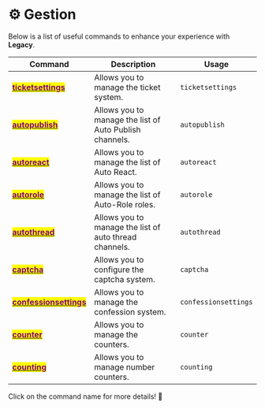 # ⚙️ Gestion

Below is a list of useful commands to enhance your experience with **Legacy**.

| Command                                                                           | Description                                             | Usage                |
| --------------------------------------------------------------------------------- | ------------------------------------------------------- | -------------------- |
| [<mark style="color:purple;">**ticketsettings**</mark>](ticket-settings.md)       | Allows you to manage the ticket system.                 | `ticketsettings`     |
| [<mark style="color:purple;">**autopublish**</mark>](auto-publish.md)             | Allows you to manage the list of Auto Publish channels. | `autopublish`        |
| [<mark style="color:purple;">**autoreact**</mark>](auto-react.md)                 | Allows you to manage the list of Auto React.            | `autoreact`          |
| [<mark style="color:purple;">**autorole**</mark>](auto-role.md)                   | Allows you to manage the list of Auto-Role roles.       | `autorole`           |
| [<mark style="color:purple;">**autothread**</mark>](auto-thread.md)               | Allows you to manage the list of auto thread channels.  | `autothread`         |
| [<mark style="color:purple;">**captcha**</mark>](captcha.md)                      | Allows you to configure the captcha system.             | `captcha`            |
| [<mark style="color:purple;">**confessionsettings**</mark>](confessionsetings.md) | Allows you to manage the confession system.             | `confessionsettings` |
| [<mark style="color:purple;">**counter**</mark>](counter.md)                      | Allows you to manage the counters.                      | `counter`            |
| [<mark style="color:purple;">**counting**</mark>](counting.md)                    | Allows you to manage number counters.                   | `counting`           |

Click on the command name for more details! 🚀

